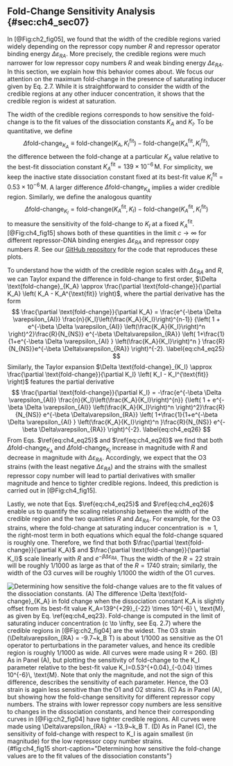 ## Fold-Change Sensitivity Analysis {#sec:ch4_sec07}

In [@Fig:ch2_fig05], we found that the width of the credible regions varied
widely depending on the repressor copy number $R$ and repressor operator binding
energy $\Delta \varepsilon_{RA}$. More precisely, the credible regions were much
narrower for low repressor copy numbers $R$ and weak binding energy
$\Delta\varepsilon_{RA}$. In this section, we explain how this behavior comes
about. We focus our attention on the maximum fold-change in the presence of
saturating inducer given by Eq. 2.7. While it is straightforward to consider the
width of the credible regions at any other inducer concentration, it shows that
the credible region is widest at saturation.

The width of the credible regions corresponds to how sensitive the fold-change
is to the fit values of the dissociation constants $K_A$ and $K_I$. To be
quantitative, we define
$$
\Delta \text{fold-change}_{K_A} \equiv \text{fold-change}(K_A,K_I^\text{fit}) - 
\text{fold-change}(K_A^\text{fit},K_I^\text{fit}),
\label{eq:ch4_eq23}
$$
the difference between the fold-change at a particular $K_A$ value relative to
the best-fit dissociation constant $K_A^\text{fit}=139 \times 10^{-6} \,
\text{M}$. For simplicity, we keep the inactive state dissociation constant
fixed at its best-fit value $K_I^\text{fit}=0.53 \times 10^{-6}\, \text{M}$. A
larger difference $\Delta \text{fold-change}_{K_A}$ implies a wider credible
region. Similarly, we define the analogous quantity
$$
\Delta \text{fold-change}_{K_I} = \text{fold-change}(K_A^{\text{fit}},K_I) - 
\text{fold-change}(K_A^{\text{fit}},K_I^{\text{fit}})
\label{eq:ch4_eq24}
$$
to measure the sensitivity of the fold-change to $K_I$ at a fixed
$K_A^{\text{fit}}$. [@Fig:ch4_fig15] shows both of these quantities in the limit
$c \to \infty$ for different repressor-DNA binding energies
$\Delta\varepsilon_{RA}$ and repressor copy numbers $R$. See our [GitHub
repository](https://github.com/RPGroup-PBoC/mwc_induction/blob/master/code/analysis/sensitivity_analysis.ipynb)
for the code that reproduces these plots.

To understand how the width of the credible region scales with
$\Delta\varepsilon_{RA}$ and $R$, we can Taylor expand the difference in
fold-change to first order, $\Delta \text{fold-change}_{K_A} \approx
\frac{\partial \text{fold-change}}{\partial K_A} \left( K_A - K_A^{\text{fit}}
\right)$, where the partial derivative has the form
$$
\frac{\partial \text{fold-change}}{\partial K_A} =
\frac{e^{-\beta \Delta \varepsilon_{AI}} 
\frac{n}{K_I}\left(\frac{K_A}{K_I}\right)^{n-1}}
{\left( 1 + e^{-\beta \Delta \varepsilon_{AI}} 
\left(\frac{K_A}{K_I}\right)^n \right)^2}\frac{R}{N_{NS}}
e^{-\beta \Delta\varepsilon_{RA}} 
\left(
1+\frac{1}{1+e^{-\beta \Delta \varepsilon_{AI} }
\left(\frac{K_A}{K_I}\right)^n }
\frac{R}{N_{NS}}e^{-\beta \Delta\varepsilon_{RA}}
\right)^{-2}.
\label{eq:ch4_eq25}
$$
Similarly, the Taylor expansion
$\Delta \text{fold-change}_{K_I} \approx \frac{\partial
    \text{fold-change}}{\partial K_I} \left( K_I - K_I^{\text{fit}} \right)$
features the partial derivative 
$$
\frac{\partial \text{fold-change}}{\partial K_I} = 
-\frac{e^{-\beta \Delta \varepsilon_{AI}} 
\frac{n}{K_I}\left(\frac{K_A}{K_I}\right)^{n}}
{\left( 1 + e^{-\beta \Delta \varepsilon_{AI}} 
\left(\frac{K_A}{K_I}\right)^n \right)^2}\frac{R}{N_{NS}}
e^{-\beta \Delta\varepsilon_{RA}}
\left(
1+\frac{1}{1+e^{-\beta \Delta \varepsilon_{AI} }
\left(\frac{K_A}{K_I}\right)^n }\frac{R}{N_{NS}}
e^{-\beta \Delta\varepsilon_{RA}} \right)^{-2}.
\label{eq:ch4_eq26}
$$
From Eqs. $\ref{eq:ch4_eq25}$ and $\ref{eq:ch4_eq26}$ we find that both $\Delta
\text{fold-change}_{K_A}$ and $\Delta \text{fold-change}_{K_I}$ increase in
magnitude with $R$ and decrease in magnitude with $\Delta\varepsilon_{RA}$.
Accordingly, we expect that the O3 strains (with the least negative
$\Delta\varepsilon_{RA}$) and the strains with the smallest repressor copy
number will lead to partial derivatives with smaller magnitude and hence to
tighter credible regions. Indeed, this prediction is carried out in
[@Fig:ch4_fig15].

Lastly, we note that Eqs. $\ref{eq:ch4_eq25}$ and $\ref{eq:ch4_eq26}$ enable us
to quantify the scaling relationship between the width of the credible region
and the two quantities $R$ and $\Delta\varepsilon_{RA}$. For example, for the O3
strains, where the fold-change at saturating inducer concentration is $\approx
1$, the right-most term in both equations which equal the fold-change squared is
roughly one. Therefore, we find that both $\frac{\partial
\text{fold-change}}{\partial K_A}$ and $\frac{\partial
\text{fold-change}}{\partial K_I}$ scale linearly with $R$ and $e^{-\beta
\Delta\varepsilon_{RA}}$. Thus the width of the $R=22$ strain will be roughly
1/1000 as large as that of the $R=1740$ strain; similarly, the width of the O3
curves will be roughly 1/1000 the width of the O1 curves.

![**Determining how sensitive the fold-change values are to the fit values of
the dissociation constants.** (A) The difference $\Delta
\text{fold-change}_{K_A}$ in fold change when the dissociation constant $K_A$ is
slightly offset from its best-fit value $K_A=139^{+29}_{-22} \times 10^{-6} \,
\text{M}$, as given by Eq. $\ref{eq:ch4_eq23}$. Fold-change is computed in the
limit of saturating inducer concentration ($c \to \infty$, see Eq. 2.7) where
the credible regions in [@Fig:ch2_fig04] are the widest. The O3 strain
($\Delta\varepsilon_{RA} = -9.7~k_B T$) is about 1/1000 as sensitive as the O1
operator to perturbations in the parameter values, and hence its credible region
is roughly 1/1000 as wide. All curves were made using $R = 260$. (B) As in Panel
(A), but plotting the sensitivity of fold-change to the $K_I$ parameter relative
to the best-fit value $K_I=0.53^{+0.04}_{-0.04} \times 10^{-6}\, \text{M}$. Note
that only the magnitude, and not the sign of this difference, describes the
sensitivity of each parameter. Hence, the O3 strain is again less sensitive than
the O1 and O2 strains. (C) As in Panel (A), but showing how the fold-change
sensitivity for different repressor copy numbers. The strains with lower
repressor copy numbers are less sensitive to changes in the dissociation
constants, and hence their corresponding curves in [@Fig:ch2_fig04] have tighter
credible regions. All curves were made using $\Delta\varepsilon_{RA} = -13.9~k_B
T$. (D) As in Panel (C), the sensitivity of fold-change with respect to $K_I$ is
again smallest (in magnitude) for the low repressor copy number
strains.](ch4_fig15){#fig:ch4_fig15 short-caption="Determining how sensitive the
fold-change values are to the fit values of the dissociation constants"}
